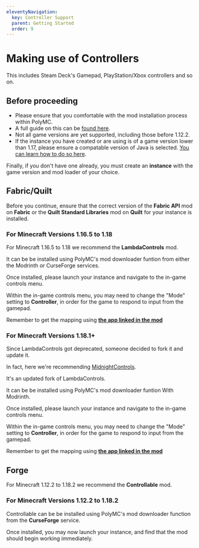 ```yaml
---
eleventyNavigation:
  key: Controller Support
  parent: Getting Started
  order: 9
---
```


# Making use of Controllers 

This includes Steam Deck's Gamepad, PlayStation/Xbox controllers and so on.

## Before proceeding

* Please ensure that you comfortable with the mod installation process within PolyMC.
* A full guide on this can be [found here](../download-mods/).
* Not all game versions are yet supported, including those before 1.12.2.
* If the instance you have created or are using is of a game version lower than 1.17, please ensure a compatable version of Java is selected. [You can learn how to do so here](../installing-java/).

Finally, if you don't have one already, you must create an **instance** with the game version and mod loader of your choice.

## Fabric/Quilt

Before you continue, ensure that the correct version of the **Fabric API** mod on **Fabric** or the **Quilt Standard Libraries** mod on **Quilt** for your instance is installed. 

### For Minecraft Versions 1.16.5 to 1.18

For Minecraft 1.16.5 to 1.18 we recommend the **LambdaControls** mod.

It can be be installed using PolyMC's mod downloader funtion from either the Modrinth or CurseForge services.

Once installed, please launch your instance and navigate to the in-game controls menu.

Within the in-game controls menu, you may need to change the "Mode" setting to **Controller**, in order for the game to respond to input from the gamepad.

Remember to get the mapping using [**the app linked in the mod**](https://generalarcade.com/gamepadtool/)

### For Minecraft Versions 1.18.1+

Since LambdaControls got deprecated, someone decided to fork it and update it.

In fact, here we're recommending [MidnightControls](https://modrinth.com/mod/midnightcontrols).

It's an updated fork of LambdaControls.

It can be be installed using PolyMC's mod downloader funtion With Modrinth.

Once installed, please launch your instance and navigate to the in-game controls menu.

Within the in-game controls menu, you may need to change the "Mode" setting to **Controller**, in order for the game to respond to input from the gamepad.

Remember to get the mapping using [**the app linked in the mod**](https://generalarcade.com/gamepadtool/)

## Forge

For Minecraft 1.12.2 to 1.18.2 we recommend the **Controllable** mod.

### For Minecraft Versions 1.12.2 to 1.18.2

Controllable can be be installed using PolyMC's mod downloader function from the **CurseForge** service.

Once installed, you may now launch your instance, and find that the mod should begin working immediately.










